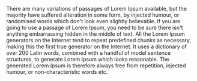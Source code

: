 There are many variations of passages of Lorem Ipsum available, but the majority have suffered
alteration in some form, by injected humour, or randomised words which don't look even slightly believable.
If you are going to use a passage of Lorem Ipsum, you need to be sure there isn't anything embarrassing 
hidden in the middle of text. All the Lorem Ipsum generators on the Internet tend to repeat predefined
chunks as necessary, making this the first true generator on the Internet. It uses a dictionary of
over 200 Latin words, combined with a handful of model sentence structures, to generate Lorem Ipsum
which looks reasonable. The generated Lorem Ipsum is therefore always free from repetition,
injected humour, or non-characteristic words etc.